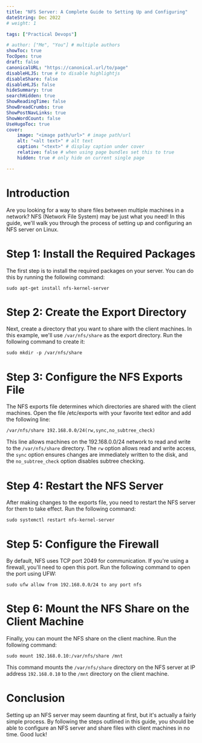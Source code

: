 ```yaml
---
title: "NFS Server: A Complete Guide to Setting Up and Configuring"
dateString: Dec 2022
# weight: 1

tags: ["Practical Devops"]

# author: ["Me", "You"] # multiple authors
showToc: true
TocOpen: true
draft: false
canonicalURL: "https://canonical.url/to/page"
disableHLJS: true # to disable highlightjs
disableShare: false
disableHLJS: false
hideSummary: true
searchHidden: true
ShowReadingTime: false
ShowBreadCrumbs: true
ShowPostNavLinks: true
ShowWordCount: false
UseHugoToc: true
cover:
    image: "<image path/url>" # image path/url
    alt: "<alt text>" # alt text
    caption: "<text>" # display caption under cover
    relative: false # when using page bundles set this to true
    hidden: true # only hide on current single page

---
```

    
    
# Introduction    
Are you looking for a way to share files between multiple machines in a network? NFS (Network File System) may be just what you need! In this guide, we'll walk you through the process of setting up and configuring an NFS server on Linux.

# Step 1: Install the Required Packages
The first step is to install the required packages on your server. You can do this by running the following command:
    
    sudo apt-get install nfs-kernel-server
    
    
# Step 2: Create the Export Directory
Next, create a directory that you want to share with the client machines. In this example, we'll use `/var/nfs/share` as the export directory. Run the following command to create it:



    sudo mkdir -p /var/nfs/share
# Step 3: Configure the NFS Exports File
The NFS exports file determines which directories are shared with the client machines. Open the file /etc/exports with your favorite text editor and add the following line:



    /var/nfs/share 192.168.0.0/24(rw,sync,no_subtree_check)
This line allows machines on the 192.168.0.0/24 network to read and write to the `/var/nfs/share` directory. The `rw` option allows read and write access, the `sync` option ensures changes are immediately written to the disk, and the `no_subtree_check` option disables subtree checking.

# Step 4: Restart the NFS Server
After making changes to the exports file, you need to restart the NFS server for them to take effect. Run the following command:


    sudo systemctl restart nfs-kernel-server
# Step 5: Configure the Firewall
By default, NFS uses TCP port 2049 for communication. If you're using a firewall, you'll need to open this port. Run the following command to open the port using UFW:

```
sudo ufw allow from 192.168.0.0/24 to any port nfs
```
# Step 6: Mount the NFS Share on the Client Machine
Finally, you can mount the NFS share on the client machine. Run the following command:


    sudo mount 192.168.0.10:/var/nfs/share /mnt
This command mounts the `/var/nfs/share` directory on the NFS server at IP address `192.168.0.10` to the `/mnt` directory on the client machine.

# Conclusion
Setting up an NFS server may seem daunting at first, but it's actually a fairly simple process. By following the steps outlined in this guide, you should be able to configure an NFS server and share files with client machines in no time. Good luck!    

    
    
